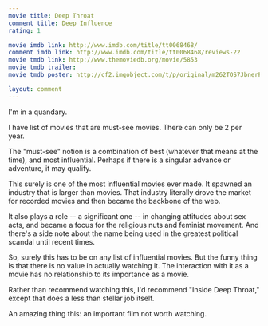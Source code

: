 ```yaml
---
movie title: Deep Throat
comment title: Deep Influence
rating: 1

movie imdb link: http://www.imdb.com/title/tt0068468/
comment imdb link: http://www.imdb.com/title/tt0068468/reviews-22
movie tmdb link: http://www.themoviedb.org/movie/5853
movie tmdb trailer: 
movie tmdb poster: http://cf2.imgobject.com/t/p/original/m262TOS7JbnerP6kFLG1x9RKsHL.jpg

layout: comment
---
```


I'm in a quandary. 

I have list of movies that are must-see movies. There can only be 2 per year.

The "must-see" notion is a combination of best (whatever that means at the time), and most influential. Perhaps if there is a singular advance or adventure, it may qualify.

This surely is one of the most influential movies ever made. It spawned an industry that is larger than movies. That industry literally drove the market for recorded movies and then became the backbone of the web.

It also plays a role -- a significant one -- in changing attitudes about sex acts, and became a focus for the religious nuts and feminist movement. And there's a side note about the name being used in the greatest political scandal until recent times.

So, surely this has to be on any list of influential movies. But the funny thing is that there is no value in actually watching it. The interaction with it as a movie has no relationship to its importance as a movie.

Rather than recommend watching this, I'd recommend "Inside Deep Throat," except that does a less than stellar job itself.

An amazing thing this: an important film not worth watching.